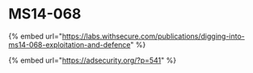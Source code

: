 # MS14-068

{% embed url="https://labs.withsecure.com/publications/digging-into-ms14-068-exploitation-and-defence" %}

{% embed url="https://adsecurity.org/?p=541" %}
